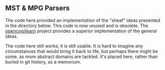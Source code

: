 MST & MPG Parsers
-----------------
The code here provided an implementation of the "sheaf" ideas presented
in the directory below. This code is now unused and is obsolete. The
[opencog/learn](https://github.com/opencog/learn) project provides a
superior implementation of the general ideas.

The code here still works; it is still usable. It is hard to imagine
any circumstances that would bring it back to life, but perhaps there
might be some, as more abstract domains are tackled. It's placed here,
rather than buried in git history, as a memorium.
